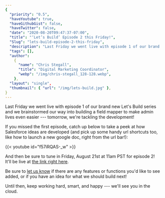 ```yaml
---
{
  "priority": "0.5",
  "haveYoutube": true,
  "haveGithubGist": false,
  "haveTwitter": false,
  "date": "2020-08-20T09:47:37-07:00",
  "title": "‘Let’s Build’ Episode 2 this Friday!",
  "Slug": "lets-build-episode-2-this-friday",
  "description": "Last Friday we went live with episode 1 of our brand new Let’s Build series and we brainstormed our way into building a field mapper to…",
  "tags": [],
  "author":
    {
      "name": "Chris Stegall",
      "title": "Digital Marketing Coordinator",
      "webp": "/img/chris-stegall_128-128.webp",
    },
  "layout": "single",
  "thumbnail": { "url": "/img/lets-build.jpg" },
}
---
```


Last Friday we went live with episode 1 of our brand new Let's Build series and we brainstormed our way into building a field mapper to make admin lives even easier --- tomorrow, we're tackling the development!

If you missed the first episode, catch up below to take a peek at how Salesforce ideas are developed (and pick up some handy url shortcuts too, like how to launch a new google doc, right from the url bar!):

{{< youtube id="f57iRQAS-_w" >}}

And then be sure to tune in Friday, August 21st at 11am PST for episode 2! It'll be live at [the link right here](https://www.youtube.com/watch?v=P3Yz1SsVMk4).

Be sure to [let us know](https://www.mkpartners.com/contact/) if there are any features or functions you'd like to see added, or if you have an idea for what we should build next!

Until then, keep working hard, smart, and happy --- we'll see you in the cloud.
